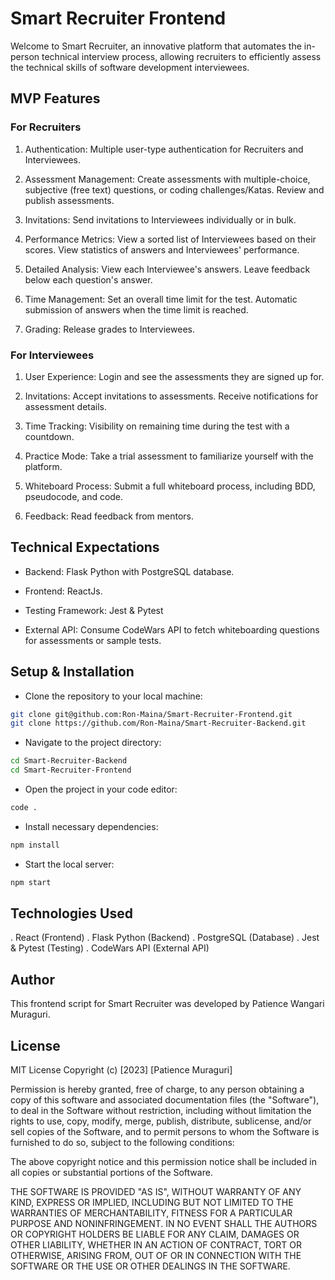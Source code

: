 # Smart Recruiter Frontend

Welcome to Smart Recruiter, an innovative platform that automates the in-person technical interview process, allowing recruiters to efficiently assess the technical skills of software development interviewees.

## MVP Features
### For Recruiters

1. Authentication:
Multiple user-type authentication for Recruiters and Interviewees.

2. Assessment Management:
Create assessments with multiple-choice, subjective (free text) questions, or coding challenges/Katas.
Review and publish assessments.

3. Invitations:
Send invitations to Interviewees individually or in bulk.

4. Performance Metrics:
View a sorted list of Interviewees based on their scores.
View statistics of answers and Interviewees' performance.

5. Detailed Analysis:
View each Interviewee's answers.
Leave feedback below each question's answer.

6. Time Management:
Set an overall time limit for the test.
Automatic submission of answers when the time limit is reached.

7. Grading:
Release grades to Interviewees.

### For Interviewees

1. User Experience:
Login and see the assessments they are signed up for.

2. Invitations:
Accept invitations to assessments.
Receive notifications for assessment details.

3. Time Tracking:
Visibility on remaining time during the test with a countdown.

4. Practice Mode:
Take a trial assessment to familiarize yourself with the platform.

5. Whiteboard Process:
Submit a full whiteboard process, including BDD, pseudocode, and code.

6. Feedback:
Read feedback from mentors.

## Technical Expectations

- Backend:
Flask Python with PostgreSQL database.

- Frontend:
ReactJs.

- Testing Framework:
Jest & Pytest

- External API:
Consume CodeWars API to fetch whiteboarding questions for assessments or sample tests.

## Setup & Installation

+ Clone the repository to your local machine:

```bash
git clone git@github.com:Ron-Maina/Smart-Recruiter-Frontend.git
git clone https://github.com/Ron-Maina/Smart-Recruiter-Backend.git
```
+ Navigate to the project directory:

```bash
cd Smart-Recruiter-Backend
cd Smart-Recruiter-Frontend
```
+ Open the project in your code editor:

```bash
code .
```
+ Install necessary dependencies:
```bash
npm install
```
+ Start the local server:

```bash
npm start
```

## Technologies Used
. React (Frontend)
. Flask Python (Backend)
. PostgreSQL (Database)
. Jest & Pytest (Testing)
. CodeWars API (External API)

## Author
This frontend script for Smart Recruiter was developed by Patience Wangari Muraguri.

## License
MIT License Copyright (c) [2023] [Patience Muraguri]

Permission is hereby granted, free of charge, to any person obtaining a copy of this software and associated documentation files (the "Software"), to deal in the Software without restriction, including without limitation the rights to use, copy, modify, merge, publish, distribute, sublicense, and/or sell copies of the Software, and to permit persons to whom the Software is furnished to do so, subject to the following conditions:

The above copyright notice and this permission notice shall be included in all copies or substantial portions of the Software.

THE SOFTWARE IS PROVIDED "AS IS", WITHOUT WARRANTY OF ANY KIND, EXPRESS OR IMPLIED, INCLUDING BUT NOT LIMITED TO THE WARRANTIES OF MERCHANTABILITY, FITNESS FOR A PARTICULAR PURPOSE AND NONINFRINGEMENT. IN NO EVENT SHALL THE AUTHORS OR COPYRIGHT HOLDERS BE LIABLE FOR ANY CLAIM, DAMAGES OR OTHER LIABILITY, WHETHER IN AN ACTION OF CONTRACT, TORT OR OTHERWISE, ARISING FROM, OUT OF OR IN CONNECTION WITH THE SOFTWARE OR THE USE OR OTHER DEALINGS IN THE SOFTWARE.
